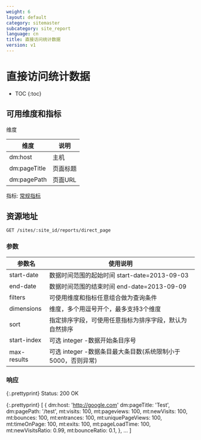 ```yaml
---
weight: 6
layout: default
category: sitemaster
subcategory: site_report
language: cn
title: 直接访问统计数据
version: v1
---
```


# 直接访问统计数据

* TOC
{:toc}


## 可用维度和指标

维度

| 维度         | 说明     |
|--------------|----------|
| dm:host      | 主机     |
| dm:pageTitle | 页面标题 |
| dm:pagePath  | 页面URL  |

指标: [常规指标](/doc/sitemaster/v1/cn/site_report.html#section-2)

## 资源地址

    GET /sites/:site_id/reports/direct_page

### 参数

| 参数名      | 使用说明                                                     |
|-------------|--------------------------------------------------------------|
|start-date   |数据时间范围的起始时间 start-date=2013-09-03|
|end-date     |数据时间范围的结束时间 end-date=2013-09-09|
| filters     | 可使用维度和指标任意组合做为查询条件                         |
| dimensions  | 维度，多个用逗号开个，最多支持3个维度                        |
| sort        | 指定排序字段，可使用任意指标为排序字段，默认为自然排序       |
| start-index | 可选 integer -数据开始条目序号                               |
| max-results | 可选 integer -数据条目最大条目数(系统限制小于5000，否则异常) |

### 响应


{:.prettyprint}
    Status: 200 OK

{:.prettyprint}
    [
        {
            dm:host: 'http://google.com'
            dm:pageTitle: 'Test',
            dm:pagePath: '/test',
            mt:visits: 100,
            mt:pageviews: 100,
            mt:newVisits: 100,
            mt:bounces: 100,
            mt:entrances: 100,
            mt:uniquePageViews: 100,
            mt:timeOnPage: 100,
            mt:exits: 100,
            mt:pageLoadTime: 100,
            mt:newVisitsRatio: 0.99,
            mt:bounceRatio: 0.1,
        },
        ...
    ]

